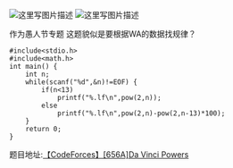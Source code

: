 ![这里写图片描述](http://img.blog.csdn.net/20160407215441397)
![这里写图片描述](http://img.blog.csdn.net/20160407215447022)

作为愚人节专题
这题貌似是要根据WA的数据找规律？

```
#include<stdio.h>
#include<math.h>
int main() {
	int n;
	while(scanf("%d",&n)!=EOF) {
		if(n<13)
			printf("%.lf\n",pow(2,n));
		else
			printf("%.lf\n",pow(2,n)-pow(2,n-13)*100);
	}
	return 0;
}
```

题目地址:[【CodeForces】[656A]Da Vinci Powers](http://codeforces.com/problemset/problem/656/A)